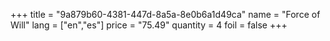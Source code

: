 +++
title = "9a879b60-4381-447d-8a5a-8e0b6a1d49ca"
name = "Force of Will"
lang = ["en","es"]
price = "75.49"
quantity = 4
foil = false
+++
